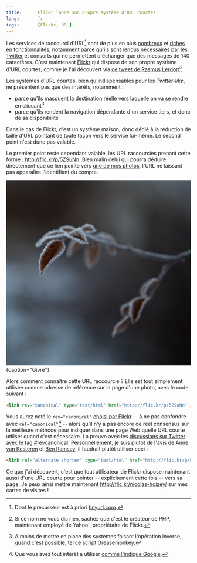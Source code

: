 ```yaml
---
title:      Flickr lance son propre système d'URL courtes
lang:       fr
tags:       [Flickr, URL]
---
```


Les services de raccourci d'URL[^1] sont de plus en plus [nombreux](http://www.logiste.be/blog/155-raccourcisseurs-durl-tinyurl-like/) et [riches en fonctionnalités](http://searchengineland.com/analysis-which-url-shortening-service-should-you-use-17204), notamment parce qu'ils sont rendus nécessaires par les [Twitter](http://twitter.com/) et consorts qui ne permettent d'échanger que des messages de 140 caractères. C'est maintenant [Flickr](https://www.flickr.com/) qui dispose de son propre système d'URL courtes, comme je l'ai découvert via [ce tweet de Rasmus Lerdorf](http://twitter.com/rasmus/statuses/1601650008)[^2]

[^1]: Dont le précurseur est à priori [tinyurl.com](http://fr.wikipedia.org/wiki/TinyURL).

[^2]: Si ce nom ne vous dis rien, sachez que c'est le créateur de PHP, maintenant employé de Yahoo!, propriétaire de Flickr.

Les systèmes d'URL courtes, bien qu'indispensables pour les *Twitter-like*, ne présentent pas que des intérêts, notamment :

- parce qu'ils masquent la destination réelle vers laquelle on va se rendre en cliquant[^3]
- parce qu'ils rendent la navigation dépendante d'un service tiers, et donc de sa disponibilité

Dans le cas de Flickr, c'est un système maison, donc dédié à la réduction de taille d'URL pointant de toute façon vers le service lui-même. Le second point n'est donc pas valable.

Le premier point reste cependant valable, les URL raccourcies prenant cette forme : <http://flic.kr/p/5Z9uNn>. Bien malin celui qui pourra déduire directement que ce lien pointe vers [une de mes photos](https://www.flickr.com/photos/nicolas-hoizey/3272125121/), l'URL ne laissant pas apparaître l'identifiant du compte.

![](20090110-givre.jpg){caption="Givre"}

Alors comment connaître cette URL raccourcie ? Elle est tout simplement utilisée comme adresse de référence sur la page d'une photo, avec le code suivant :

```html
<link rev="canonical" type="text/html" href="http://flic.kr/p/5Z9uNn" />
```

Vous aurez noté le `rev="canonical"` [choisi par Flickr](http://laughingmeme.org/2009/04/03/url-shortening-hinting/)  -- à ne pas confondre avec `rel="canonical"`[^4] --  alors qu'il n'y a pas encore de réel consensus sur la meilleure méthode pour indiquer dans une page Web quelle URL courte utiliser quand c'est nécessaire. La preuve avec les [discussions sur Twitter avec le tag #revcanonical](http://search.twitter.com/search?q=%23revcanonical). Personnellement, je suis plutôt de l'avis de [Anne van Kesteren](http://annevankesteren.nl/2009/04/rev-canonical) et [Ben Ramsey](http://benramsey.com/archives/a-revcanonical-rebuttal/), il faudrait plutôt utiliser ceci :

```html
<link rel="alternate shorter" type="text/html" href="http://flic.kr/p/5Z9uNn" />
```

Ce que j'ai découvert, c'est que tout utilisateur de Flickr dispose maintenant aussi d'une URL courte pour pointer -- explicitement cette fois -- vers sa page. Je peux ainsi mettre maintenant <http://flic.kr/nicolas-hoizey/> sur mes cartes de visites !

[^3]: A moins de mettre en place des systèmes faisant l'opération inverse, quand c'est possible, tel [ce script Greasemonkey](http://userscripts.org/scripts/show/40582).

[^4]: Que vous avez tout intérêt à utiliser [comme l'indique Google](http://googlewebmastercentral.blogspot.com/2009/02/specify-your-canonical.html).
